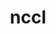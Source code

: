 ---
title: "nccl"
layout: cache
categories: [package, develop]
meta: {"versions": ["2.18.3-1"], "compilers": ["gcc@=11.1.0", "gcc@=11.3.0"], "oss": ["ubuntu20.04", "ubuntu22.04"], "platforms": ["linux"], "targets": ["ppc64le", "x86_64_v3"], "stacks": ["e4s", "e4s-power", "ml-linux-x86_64-cuda", "root"], "num_specs": 12, "num_specs_by_stack": {"root": 12, "e4s-power": 2, "e4s": 2, "ml-linux-x86_64-cuda": 8}}
spec_details: [{"hash": "5heuwd7m5rkyg3c5rqowvn62mtondgle", "compiler": "gcc@=11.1.0", "versions": ["2.18.3-1"], "os": "ubuntu20.04", "platform": "linux", "target": "ppc64le", "variants": ["build_system=makefile", "+cuda", "cuda_arch=70"], "stacks": ["root", "e4s-power"], "size": "-", "tarball": "https://binaries.spack.io/develop/build_cache/linux-ubuntu20.04-ppc64le/gcc-11.1.0/nccl-2.18.3-1/linux-ubuntu20.04-ppc64le-gcc-11.1.0-nccl-2.18.3-1-5heuwd7m5rkyg3c5rqowvn62mtondgle.spack"}, {"hash": "phl4iytp6ikpypvqop5ltf477pnnovbu", "compiler": "gcc@=11.1.0", "versions": ["2.18.3-1"], "os": "ubuntu20.04", "platform": "linux", "target": "ppc64le", "variants": ["build_system=makefile", "+cuda", "cuda_arch=70"], "stacks": ["root", "e4s-power"], "size": "-", "tarball": "https://binaries.spack.io/develop/build_cache/linux-ubuntu20.04-ppc64le/gcc-11.1.0/nccl-2.18.3-1/linux-ubuntu20.04-ppc64le-gcc-11.1.0-nccl-2.18.3-1-phl4iytp6ikpypvqop5ltf477pnnovbu.spack"}, {"hash": "cgimc3ydgdsoyz2a2xl77pa25hdl74cb", "compiler": "gcc@=11.1.0", "versions": ["2.18.3-1"], "os": "ubuntu20.04", "platform": "linux", "target": "x86_64_v3", "variants": ["build_system=makefile", "+cuda", "cuda_arch=80"], "stacks": ["e4s", "root"], "size": "-", "tarball": "https://binaries.spack.io/develop/build_cache/linux-ubuntu20.04-x86_64_v3/gcc-11.1.0/nccl-2.18.3-1/linux-ubuntu20.04-x86_64_v3-gcc-11.1.0-nccl-2.18.3-1-cgimc3ydgdsoyz2a2xl77pa25hdl74cb.spack"}, {"hash": "h5lxno4uefinypq5hh2l3cbmjt5l3irm", "compiler": "gcc@=11.1.0", "versions": ["2.18.3-1"], "os": "ubuntu20.04", "platform": "linux", "target": "x86_64_v3", "variants": ["build_system=makefile", "+cuda", "cuda_arch=80"], "stacks": ["e4s", "root"], "size": "-", "tarball": "https://binaries.spack.io/develop/build_cache/linux-ubuntu20.04-x86_64_v3/gcc-11.1.0/nccl-2.18.3-1/linux-ubuntu20.04-x86_64_v3-gcc-11.1.0-nccl-2.18.3-1-h5lxno4uefinypq5hh2l3cbmjt5l3irm.spack"}, {"hash": "e6dfdiaj7lblyqwz647l4pmgnv2j7bun", "compiler": "gcc@=11.3.0", "versions": ["2.18.3-1"], "os": "ubuntu22.04", "platform": "linux", "target": "x86_64_v3", "variants": ["build_system=makefile", "+cuda", "cuda_arch=80"], "stacks": ["ml-linux-x86_64-cuda", "root"], "size": "-", "tarball": "https://binaries.spack.io/develop/build_cache/linux-ubuntu22.04-x86_64_v3/gcc-11.3.0/nccl-2.18.3-1/linux-ubuntu22.04-x86_64_v3-gcc-11.3.0-nccl-2.18.3-1-e6dfdiaj7lblyqwz647l4pmgnv2j7bun.spack"}, {"hash": "aee2as47xao2hjtbffflrrl3uoiqxydf", "compiler": "gcc@=11.3.0", "versions": ["2.18.3-1"], "os": "ubuntu22.04", "platform": "linux", "target": "x86_64_v3", "variants": ["build_system=makefile", "+cuda", "cuda_arch=80"], "stacks": ["ml-linux-x86_64-cuda", "root"], "size": "-", "tarball": "https://binaries.spack.io/develop/build_cache/linux-ubuntu22.04-x86_64_v3/gcc-11.3.0/nccl-2.18.3-1/linux-ubuntu22.04-x86_64_v3-gcc-11.3.0-nccl-2.18.3-1-aee2as47xao2hjtbffflrrl3uoiqxydf.spack"}, {"hash": "u4mzubd2a6kr3e73lyht2xy4b5uriair", "compiler": "gcc@=11.3.0", "versions": ["2.18.3-1"], "os": "ubuntu22.04", "platform": "linux", "target": "x86_64_v3", "variants": ["build_system=makefile", "+cuda", "cuda_arch=80"], "stacks": ["ml-linux-x86_64-cuda", "root"], "size": "-", "tarball": "https://binaries.spack.io/develop/build_cache/linux-ubuntu22.04-x86_64_v3/gcc-11.3.0/nccl-2.18.3-1/linux-ubuntu22.04-x86_64_v3-gcc-11.3.0-nccl-2.18.3-1-u4mzubd2a6kr3e73lyht2xy4b5uriair.spack"}, {"hash": "b35rpdgpedk2iwlyq47wjhxpv6kcidpr", "compiler": "gcc@=11.3.0", "versions": ["2.18.3-1"], "os": "ubuntu22.04", "platform": "linux", "target": "x86_64_v3", "variants": ["build_system=makefile", "+cuda", "cuda_arch=80"], "stacks": ["ml-linux-x86_64-cuda", "root"], "size": "-", "tarball": "https://binaries.spack.io/develop/build_cache/linux-ubuntu22.04-x86_64_v3/gcc-11.3.0/nccl-2.18.3-1/linux-ubuntu22.04-x86_64_v3-gcc-11.3.0-nccl-2.18.3-1-b35rpdgpedk2iwlyq47wjhxpv6kcidpr.spack"}, {"hash": "dy3vodbjt2oozdj77obxu6gaczyvr5yt", "compiler": "gcc@=11.3.0", "versions": ["2.18.3-1"], "os": "ubuntu22.04", "platform": "linux", "target": "x86_64_v3", "variants": ["build_system=makefile", "+cuda", "cuda_arch=80"], "stacks": ["ml-linux-x86_64-cuda", "root"], "size": "-", "tarball": "https://binaries.spack.io/develop/build_cache/linux-ubuntu22.04-x86_64_v3/gcc-11.3.0/nccl-2.18.3-1/linux-ubuntu22.04-x86_64_v3-gcc-11.3.0-nccl-2.18.3-1-dy3vodbjt2oozdj77obxu6gaczyvr5yt.spack"}, {"hash": "mkrneut4ssfdhzf5tibs3ex7je5bowzn", "compiler": "gcc@=11.3.0", "versions": ["2.18.3-1"], "os": "ubuntu22.04", "platform": "linux", "target": "x86_64_v3", "variants": ["build_system=makefile", "+cuda", "cuda_arch=80"], "stacks": ["ml-linux-x86_64-cuda", "root"], "size": "-", "tarball": "https://binaries.spack.io/develop/build_cache/linux-ubuntu22.04-x86_64_v3/gcc-11.3.0/nccl-2.18.3-1/linux-ubuntu22.04-x86_64_v3-gcc-11.3.0-nccl-2.18.3-1-mkrneut4ssfdhzf5tibs3ex7je5bowzn.spack"}, {"hash": "epivg6ncdfxplbzz2ux3udltwpoqlcnp", "compiler": "gcc@=11.3.0", "versions": ["2.18.3-1"], "os": "ubuntu22.04", "platform": "linux", "target": "x86_64_v3", "variants": ["build_system=makefile", "+cuda", "cuda_arch=80"], "stacks": ["ml-linux-x86_64-cuda", "root"], "size": "-", "tarball": "https://binaries.spack.io/develop/build_cache/linux-ubuntu22.04-x86_64_v3/gcc-11.3.0/nccl-2.18.3-1/linux-ubuntu22.04-x86_64_v3-gcc-11.3.0-nccl-2.18.3-1-epivg6ncdfxplbzz2ux3udltwpoqlcnp.spack"}, {"hash": "k7wpiyf2llnakn777lfhgcujcml2nocl", "compiler": "gcc@=11.3.0", "versions": ["2.18.3-1"], "os": "ubuntu22.04", "platform": "linux", "target": "x86_64_v3", "variants": ["build_system=makefile", "+cuda", "cuda_arch=80"], "stacks": ["ml-linux-x86_64-cuda", "root"], "size": "-", "tarball": "https://binaries.spack.io/develop/build_cache/linux-ubuntu22.04-x86_64_v3/gcc-11.3.0/nccl-2.18.3-1/linux-ubuntu22.04-x86_64_v3-gcc-11.3.0-nccl-2.18.3-1-k7wpiyf2llnakn777lfhgcujcml2nocl.spack"}]
---